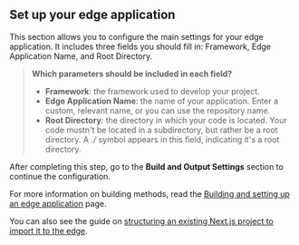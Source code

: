 ## Set up your edge application

This section allows you to configure the main settings for your edge application. It includes three fields you should fill in: Framework, Edge Application Name, and Root Directory.


> **Which parameters should be included in each field?**
> 
> - **Framework**: the framework used to develop your project.
> - **Edge Application Name**: the name of your application. Enter a custom, relevant name, or you can use the repository name.
> - **Root Directory**: the directory in which your code is located. Your code mustn't be located in a subdirectory, but rather be a root directory. A *./* symbol appears in this field, indicating it's a root directory.

After completing this step, go to the **Build and Output Settings** section to continue the configuration. 

For more information on building methods, read the [Building and setting up an edge application](https://www.azion.com/en/documentation/products/getting-started/build-edge-applications/) page.

You can also see the guide on [structuring an existing Next.js project to import it to the edge](https://www.azion.com/en/documentation/products/guides/how-to-structure-nextjs-project/).